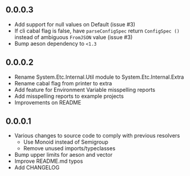 0.0.0.3
----
* Add support for null values on Default (issue #3)
* If cli cabal flag is false, have `parseConfigSpec` return `ConfigSpec ()`
  instead of ambiguous `FromJSON` value (issue #3)
* Bump aeson dependency to `<1.3`

0.0.0.2
----
* Rename System.Etc.Internal.Util module to System.Etc.Internal.Extra
* Rename cabal flag from printer to extra
* Add feature for Environment Variable misspelling reports
* Add misspelling reports to example projects
* Improvements on README

0.0.0.1
----
* Various changes to source code to comply with previous resolvers
  * Use Monoid instead of Semigroup
  * Remove unused imports/typeclasses
* Bump upper limits for aeson and vector
* Improve README.md typos
* Add CHANGELOG
